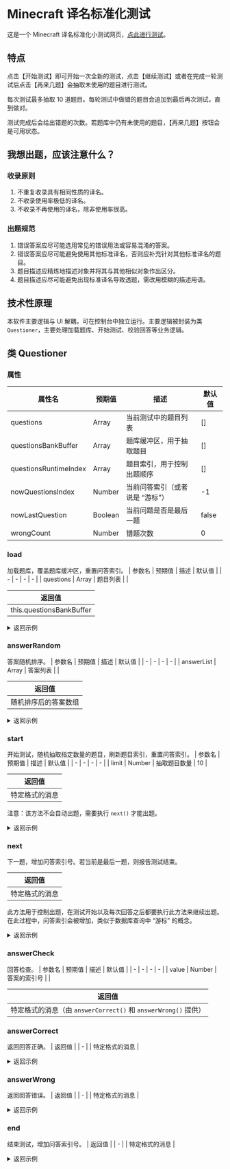 # Minecraft 译名标准化测试
这是一个 Minecraft 译名标准化小测试网页，[点此进行测试](https://sheep-realms.github.io/Minecraft-Translation-Standardization-Test/)。

## 特点
点击【开始测试】即可开始一次全新的测试，点击【继续测试】或者在完成一轮测试后点击【再来几题】会抽取未使用的题目进行测试。

每次测试最多抽取 10 道题目。每轮测试中做错的题目会追加到最后再次测试，直到做对。

测试完成后会给出错题的次数。若题库中仍有未使用的题目，【再来几题】按钮会是可用状态。

## 我想出题，应该注意什么？
### 收录原则
1. 不重复收录具有相同性质的译名。
2. 不收录使用率极低的译名。
3. 不收录不再使用的译名，除非使用率很高。

### 出题规范
1. 错误答案应尽可能选用常见的错误用法或容易混淆的答案。
2. 错误答案应尽可能避免使用其他标准译名，否则应补充针对其他标准译名的题目。
3. 题目描述应精炼地描述对象并将其与其他相似对象作出区分。
4. 题目描述应尽可能避免出现标准译名导致透题，需改用模糊的描述用语。

## 技术性原理
本软件主要逻辑与 UI 解耦，可在控制台中独立运行。主要逻辑被封装为类 `Questioner`，主要处理加载题库、开始测试、校验回答等业务逻辑。

## 类 Questioner

### 属性
| 属性名 | 预期值 | 描述 | 默认值 |
| - | - | - | - |
| questions | Array | 当前测试中的题目列表 | [] |
| questionsBankBuffer | Array | 题库缓冲区，用于抽取题目 | [] |
| questionsRuntimeIndex | Array | 题目索引，用于控制出题顺序 | [] |
| nowQuestionsIndex | Number | 当前问答索引（或者说是 “游标”） | -1 |
| nowLastQuestion | Boolean | 当前问题是否是最后一题 | false |
| wrongCount | Number | 错题次数 | 0 |

### load
加载题库，覆盖题库缓冲区，重置问答索引。
| 参数名 | 预期值 | 描述 | 默认值 |
| - | - | - | - |
| questions | Array | 题目列表 | |

| 返回值 |
| - |
| this.questionsBankBuffer |

<details>
<summary>返回示例</summary>

```
[
    {
        "name": "Glowstone",
        "type": "block",
        "correct": "荧石",
        "dec": "一种发光的石头",
        "wrong": [
            "萤石",
            "莹石",
            "发光石"
        ]
    },
    {
        "name": "Redstone Repeater",
        "type": "block",
        "correct": "红石中继器",
        "dec": "一种延续红石能量的红石元件",
        "wrong": [
            "红石中续器",
            "红石中断器",
            "红石转发器"
        ]
    },
    {
        "name": "Lava Bucket",
        "type": "item",
        "correct": "熔岩桶",
        "dec": "一桶岩石熔融物",
        "wrong": [
            "岩浆桶",
            "熔岩",
            "岩浆"
        ]
    },
    {
        "name": "Leather Boots",
        "type": "item",
        "correct": "皮革靴子",
        "dec": "一种穿戴在脚上的装备",
        "wrong": [
            "皮革鞋子",
            "皮革护脚",
            "皮革战靴"
        ]
    },
    {
        "name": "Leather Cap",
        "type": "item",
        "correct": "皮革帽子",
        "dec": "一种穿戴在头上的装备",
        "wrong": [
            "皮革头盔",
            "皮革头套",
            "皮革兜帽"
        ]
    }
]
```

</details>

### answerRandom
答案随机排序。
| 参数名 | 预期值 | 描述 | 默认值 |
| - | - | - | - |
| answerList | Array | 答案列表 | |

| 返回值 |
| - |
| 随机排序后的答案数组 |

<details>
<summary>返回示例</summary>

```
[
    "C",
    "D",
    "A",
    "B"
]
```

</details>

### start
开始测试，随机抽取指定数量的题目，刷新题目索引，重置问答索引。
| 参数名 | 预期值 | 描述 | 默认值 |
| - | - | - | - |
| limit | Number | 抽取题目数量 | 10 |

| 返回值 |
| - |
| 特定格式的消息 |

注意：该方法不会自动出题，需要执行 `next()` 才能出题。

<details>
<summary>返回示例</summary>

```
{
    "code": "ready",
    "index": -1,
    "indexList": [0, 1, 2, 3, 4, 5, 6, 7, 8, 9],
    "progress": "0%",
    "length": 10,
    "questions": [
        {
            "name": "Prismarine Crystals",
            "type": "item",
            "correct": "海晶砂粒",
            "dec": "一种来自某海洋建筑物的小石子",
            "wrong": [
                "海晶沙粒",
                "海晶砂砾",
                "海晶沙砾"
            ],
            "answers": [
                "海晶砂粒",
                "海晶砂砾",
                "海晶沙粒",
                "海晶沙砾"
            ],
            "index": 0
        },
        {
            "name": "Elytra",
            "type": "item",
            "correct": "鞘翅",
            "dec": "一种可以让玩家在空中滑翔的装备",
            "wrong": [
                "滑翔翅",
                "羽翼",
                "滑翔翼"
            ],
            "answers": [
                "羽翼",
                "鞘翅",
                "滑翔翼",
                "滑翔翅"
            ],
            "index": 1
        },
        {
            "name": "Desert Temple",
            "type": "structure",
            "correct": "沙漠神殿",
            "dec": "一种出现在沙漠中的大型建筑物",
            "wrong": [
                "沙漠神庙",
                "沙漠遗迹",
                "沙漠金字塔"
            ],
            "answers": [
                "沙漠神殿",
                "沙漠遗迹",
                "沙漠金字塔",
                "沙漠神庙"
            ],
            "index": 2
        },
        {
            "name": "Milk Bucket",
            "type": "item",
            "correct": "奶桶",
            "dec": "一桶动物产出乳液",
            "wrong": [
                "牛奶桶",
                "奶",
                "牛奶"
            ],
            "answers": [
                "牛奶",
                "奶",
                "牛奶桶",
                "奶桶"
            ],
            "index": 3
        },
        {
            "name": "Scoreboard",
            "type": "gameplay",
            "correct": "记分板",
            "dec": "一套通过命令操纵的复杂游戏机制",
            "wrong": [
                "记分版",
                "计分板",
                "计分版"
            ],
            "answers": [
                "记分板",
                "计分板",
                "计分版",
                "记分版"
            ],
            "index": 4
        },
        {
            "name": "Warden",
            "type": "mob",
            "correct": "监守者",
            "dec": "一种会追寻振动来源的恐怖怪物",
            "wrong": [
                "坚守者",
                "循声守卫",
                "循声兽"
            ],
            "answers": [
                "循声兽",
                "循声守卫",
                "监守者",
                "坚守者"
            ],
            "index": 5
        },
        {
            "name": "Iron Helmet",
            "type": "item",
            "correct": "铁头盔",
            "dec": "一种穿戴在头上的装备",
            "wrong": [
                "铁帽子",
                "铁头套",
                "铁头甲"
            ],
            "answers": [
                "铁头甲",
                "铁帽子",
                "铁头套",
                "铁头盔"
            ],
            "index": 6
        },
        {
            "name": "Potion of Fire Resistance",
            "type": "item",
            "correct": "抗火药水",
            "dec": "一种提供火焰伤害免疫的药水",
            "wrong": [
                "防火药水",
                "耐火药水",
                "火抗药水"
            ],
            "answers": [
                "耐火药水",
                "抗火药水",
                "火抗药水",
                "防火药水"
            ],
            "index": 7
        },
        {
            "name": "Chiseled Deepslate",
            "type": "block",
            "correct": "錾制深板岩",
            "dec": "一种通过特殊切割工艺制成的石制品",
            "wrong": [
                "磨制深板岩",
                "錾制深层岩",
                "磨制深层岩"
            ],
            "answers": [
                "磨制深层岩",
                "錾制深层岩",
                "磨制深板岩",
                "錾制深板岩"
            ],
            "index": 8
        },
        {
            "name": "Wither",
            "type": "mob",
            "correct": "凋灵",
            "dec": "一种拥有三个头颅的 BOSS 级怪物",
            "wrong": [
                "凋零",
                "调灵",
                "调零"
            ],
            "answers": [
                "调灵",
                "凋零",
                "调零",
                "凋灵"
            ],
            "index": 9
        }
    ]
}
```

</details>

### next
下一题，增加问答索引号。若当前是最后一题，则报告测试结束。

| 返回值 |
| - |
| 特定格式的消息 |

此方法用于控制出题，在测试开始以及每次回答之后都要执行此方法来继续出题。在此过程中，问答索引会被增加，类似于数据库查询中 “游标” 的概念。

<details>
<summary>返回示例</summary>

```
{
    "code": "next",
    "index": 0,
    "progress": "0%",
    "length": 10,
    "question": {
        "name": "Prismarine Crystals",
        "type": "item",
        "correct": "海晶砂粒",
        "dec": "一种来自某海洋建筑物的小石子",
        "wrong": [
            "海晶沙粒",
            "海晶砂砾",
            "海晶沙砾"
        ],
        "answers": [
            "海晶砂粒",
            "海晶砂砾",
            "海晶沙粒",
            "海晶沙砾"
        ],
        "index": 0
    },
    "nowLastQuestion": false
}
```

</details>

### answerCheck
回答检查。
| 参数名 | 预期值 | 描述 | 默认值 |
| - | - | - | - |
| value | Number | 答案的索引号 | |

| 返回值 |
| - |
| 特定格式的消息（由 `answerCorrect()` 和 `answerWrong()` 提供） |

### answerCorrect
返回回答正确。
| 返回值 |
| - |
| 特定格式的消息 |

<details>
<summary>返回示例</summary>

```
{
    "code": "correct",
    "index": 0,
    "progress": "10%",
    "length": 10,
    "question": {
        "name": "Prismarine Crystals",
        "type": "item",
        "correct": "海晶砂粒",
        "dec": "一种来自某海洋建筑物的小石子",
        "wrong": [
            "海晶沙粒",
            "海晶砂砾",
            "海晶沙砾"
        ],
        "answers": [
            "海晶砂粒",
            "海晶砂砾",
            "海晶沙粒",
            "海晶沙砾"
        ],
        "index": 0
    },
    "nowLastQuestion": false
}
```

</details>

### answerWrong
返回回答错误。
| 返回值 |
| - |
| 特定格式的消息 |

<details>
<summary>返回示例</summary>

```
{
    "code": "wrong",
    "index": 0,
    "progress": "9.090909090909092%",
    "length": 11,
    "question": {
        "name": "Prismarine Crystals",
        "type": "item",
        "correct": "海晶砂粒",
        "dec": "一种来自某海洋建筑物的小石子",
        "wrong": [
            "海晶沙粒",
            "海晶砂砾",
            "海晶沙砾"
        ],
        "answers": [
            "海晶砂粒",
            "海晶砂砾",
            "海晶沙粒",
            "海晶沙砾"
        ],
        "index": 0
    },
    "nowLastQuestion": false
}
```

</details>

### end
结束测试，增加问答索引号。
| 返回值 |
| - |
| 特定格式的消息 |

<details>
<summary>返回示例</summary>

```
{
    "code": "end",
    "index": 11,
    "progress": "100%",
    "length": 11
}
```

</details>